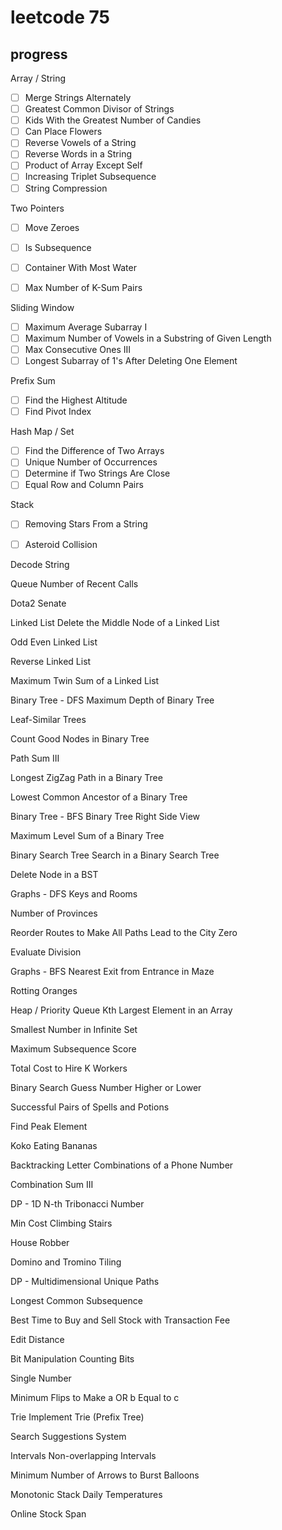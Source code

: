 # leetcode 75

## progress

Array / String
- [ ] Merge Strings Alternately
- [ ] Greatest Common Divisor of Strings
- [ ] Kids With the Greatest Number of Candies
- [ ] Can Place Flowers
- [ ] Reverse Vowels of a String
- [ ] Reverse Words in a String
- [ ] Product of Array Except Self
- [ ] Increasing Triplet Subsequence
- [ ] String Compression

Two Pointers
- [ ] Move Zeroes
- [ ] Is Subsequence
- [ ] Container With Most Water
- [ ] Max Number of K-Sum Pairs


Sliding Window
- [ ] Maximum Average Subarray I
- [ ] Maximum Number of Vowels in a Substring of Given Length
- [ ] Max Consecutive Ones III
- [ ] Longest Subarray of 1's After Deleting One Element

Prefix Sum
- [ ] Find the Highest Altitude
- [ ] Find Pivot Index

Hash Map / Set
- [ ] Find the Difference of Two Arrays
- [ ] Unique Number of Occurrences
- [ ] Determine if Two Strings Are Close
- [ ] Equal Row and Column Pairs

Stack
- [ ] Removing Stars From a String
- [ ] Asteroid Collision



Decode String



Queue
Number of Recent Calls



Dota2 Senate



Linked List
Delete the Middle Node of a Linked List



Odd Even Linked List



Reverse Linked List



Maximum Twin Sum of a Linked List



Binary Tree - DFS
Maximum Depth of Binary Tree



Leaf-Similar Trees



Count Good Nodes in Binary Tree



Path Sum III



Longest ZigZag Path in a Binary Tree



Lowest Common Ancestor of a Binary Tree



Binary Tree - BFS
Binary Tree Right Side View



Maximum Level Sum of a Binary Tree



Binary Search Tree
Search in a Binary Search Tree



Delete Node in a BST



Graphs - DFS
Keys and Rooms



Number of Provinces



Reorder Routes to Make All Paths Lead to the City Zero



Evaluate Division



Graphs - BFS
Nearest Exit from Entrance in Maze



Rotting Oranges



Heap / Priority Queue
Kth Largest Element in an Array



Smallest Number in Infinite Set



Maximum Subsequence Score



Total Cost to Hire K Workers



Binary Search
Guess Number Higher or Lower



Successful Pairs of Spells and Potions



Find Peak Element



Koko Eating Bananas



Backtracking
Letter Combinations of a Phone Number



Combination Sum III



DP - 1D
N-th Tribonacci Number



Min Cost Climbing Stairs



House Robber



Domino and Tromino Tiling



DP - Multidimensional
Unique Paths



Longest Common Subsequence



Best Time to Buy and Sell Stock with Transaction Fee



Edit Distance



Bit Manipulation
Counting Bits



Single Number



Minimum Flips to Make a OR b Equal to c



Trie
Implement Trie (Prefix Tree)



Search Suggestions System



Intervals
Non-overlapping Intervals



Minimum Number of Arrows to Burst Balloons



Monotonic Stack
Daily Temperatures



Online Stock Span


